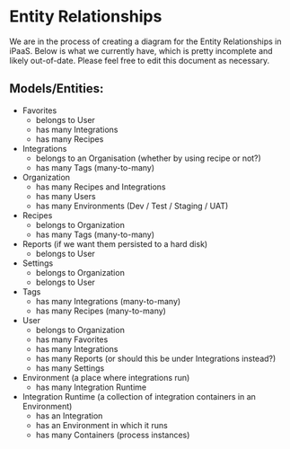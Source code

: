 # Entity Relationships
We are in the process of creating a diagram for the Entity Relationships in iPaaS. Below is what we currently have, which is pretty incomplete and likely out-of-date. Please feel free to edit this document as necessary.

## Models/Entities:
- Favorites
    - belongs to User
    - has many Integrations
    - has many Recipes
- Integrations
    - belongs to an Organisation (whether by using recipe or not?)
    - has many Tags (many-to-many)
- Organization
    - has many Recipes and Integrations
    - has many Users
    - has many Environments (Dev / Test / Staging / UAT)
- Recipes
    - belongs to Organization
    - has many Tags (many-to-many)
- Reports (if we want them persisted to a hard disk)
    - belongs to User
- Settings
    - belongs to Organization
    - belongs to User
- Tags
    - has many Integrations (many-to-many)
    - has many Recipes (many-to-many)
- User
    - belongs to Organization
    - has many Favorites
    - has many Integrations
    - has many Reports (or should this be under Integrations instead?)
    - has many Settings
- Environment (a place where integrations run)
    - has many Integration Runtime
- Integration Runtime (a collection of integration containers in an Environment)
    - has an Integration
    - has an Environment in which it runs
    - has many Containers (process instances)
    
 
